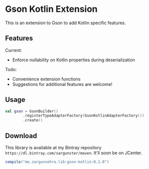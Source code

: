 # Gson Kotlin Extension

This is an extension to Gson to add Kotlin specific features.

## Features

Current:
 - Enforce nullability on Kotlin properties during deserialization

Todo:
 - Convenience extension functions
 - Suggestions for additional features are welcome!

## Usage

```kotlin
val gson = GsonBuilder()
        .registerTypeAdapterFactory(GsonKotlinAdapterFactory())
        .create()
```

## Download

This library is available at my Bintray repository `https://dl.bintray.com/sargunster/maven`. It'll soon be on JCenter.

```groovy
compile("me.sargunvohra.lib:gson-kotlin:0.1.0")
```

